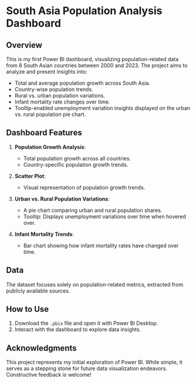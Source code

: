 # South Asia Population Analysis Dashboard  

## Overview  
This is my first Power BI dashboard, visualizing population-related data from 8 South Asian countries between 2000 and 2023. The project aims to analyze and present insights into:  
- Total and average population growth across South Asia.  
- Country-wise population trends.  
- Rural vs. urban population variations.  
- Infant mortality rate changes over time.  
- Tooltip-enabled unemployment variation insights displayed on the urban vs. rural population pie chart.  

## Dashboard Features  
1. **Population Growth Analysis**:  
   - Total population growth across all countries.  
   - Country-specific population growth trends.  

2. **Scatter Plot**:  
   - Visual representation of population growth trends.  

3. **Urban vs. Rural Population Variations**:  
   - A pie chart comparing urban and rural population shares.  
   - Tooltip: Displays unemployment variations over time when hovered over.  

4. **Infant Mortality Trends**:  
   - Bar chart showing how infant mortality rates have changed over time.  

## Data  
The dataset focuses solely on population-related metrics, extracted from publicly available sources.  

## How to Use  
1. Download the `.pbix` file and open it with Power BI Desktop.  
2. Interact with the dashboard to explore data insights.  

## Acknowledgments  
This project represents my initial exploration of Power BI. While simple, it serves as a stepping stone for future data visualization endeavors. Constructive feedback is welcome!  
